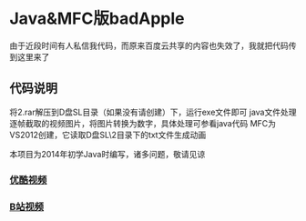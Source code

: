# Java&MFC版badApple

由于近段时间有人私信我代码，而原来百度云共享的内容也失效了，我就把代码传到这里来了

## 代码说明

将2.rar解压到D盘SL目录（如果没有请创建）下，运行exe文件即可
java文件处理逐帧截取的视频图片，将图片转换为数字，具体处理可参看java代码
MFC为VS2012创建，它读取D盘SL\2目录下的txt文件生成动画

本项目为2014年初学Java时编写，诸多问题，敬请见谅

### [优酷视频](http://v.youku.com/v_show/id_XNzIxNTM0NTIw.html)
### [B站视频](https://www.bilibili.com/video/av1170601/)
